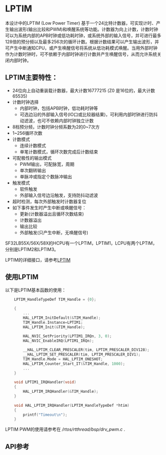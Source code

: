 # LPTIM

本设计中的LPTIM (Low Power Timer) 基于一个24比特计数器，可实现计时、产生输出波形(输出比较和PWM)和唤醒系统等功能。计数器为向上计数，计数时钟可以为系统内部的APB时钟或低功耗时钟，或系统外部的输入信号，并可进行最多128倍的预分频以及最多256次的循环计数。根据计数结果可以产生输出波形，并可产生中断通知CPU，或产生唤醒信号将系统从低功耗模式唤醒。当用外部时钟作为计数时钟时，可不依赖于内部时钟进行计数并产生唤醒信号，从而允许系统关闭内部时钟。

## LPTIM主要特性：
- 24位向上自动重装载计数器，最大计数16777215 (Z0 是16位的，最大计数65535) <br>
- 计数时钟选择<br>
    - 内部时钟，包括APB时钟，低功耗时钟等<br>
    - 可选边沿的外部输入信号(IO口或比较器结果)，可利用内部时钟进行防抖动滤波，也可不依赖内部时钟独立计数<br>
- 8档预分频，计数时钟分频系数为2的0~7次方<br>
- 1~256循环次数<br>
- 计数模式<br>
    - 连续计数模式<br>
    - 单笔计数模式，循环次数完成后计数结束<br>
- 可配极性的输出模式<br>
    - PWM输出，可配脉宽，周期<br>
    - 单次翻转输出<br>
    - 单脉冲或指定个数脉冲输出<br>
- 触发模式<br>
    - 软件触发<br>
    - 外部输入信号边沿触发，支持防抖动滤波<br>
- 超时检测，每次外部触发时计数器复位<br>
- 如下事件发生时产生中断或唤醒信号： <br>
    - 更新(计数器溢出且循环次数结束) <br>
    - 计数器溢出<br>
    - 输出比较<br>
    - 外部触发(只产生中断，无唤醒信号)<br>

SF32LB55X/56X/58X的HCPU有一个LPTIM，LPTIM1，LCPU有两个LPTIM，分别是LPTIM2和LPTIM3。

LPTIM的详细接口，请参考[LPTIM](#hal-lptim)

## 使用LPTIM

以下是LPTIM基本函数的使用：
```c
    LPTIM_HandleTypeDef TIM_Handle = {0};
        
	{ 	
        ...
        HAL_LPTIM_InitDefault(&TIM_Handle);                                         // Set default setting for LPTIM
        TIM_Handle.Instance=LPTIM1;                                                 // Use LPTIM1
        HAL_LPTIM_Init(&TIM_Handle);                                                // Initialize Timer

        HAL_NVIC_SetPriority(LPTIM1_IRQn, 3, 0);                                    // Set the TIMx priority
        HAL_NVIC_EnableIRQ(LPTIM1_IRQn);                                            // nable the TIMx global Interrupt 
        
        __HAL_LPTIM_CLEAR_PRESCALER(tim, LPTIM_PRESCALER_DIV128);
        __HAL_LPTIM_SET_PRESCALER(tim, LPTIM_PRESCALER_DIV1);                       // Set prescale
        TIM_Handle.Mode = HAL_LPTIM_ONESHOT;                                        // One shot timer
        HAL_LPTIM_Counter_Start_IT(&TIM_Handle, 1000);                              // Start timer to count 1000 from low power crystal source
        ...        
	}
	
    void LPTIM1_IRQHandler(void)
    {
        HAL_LPTIM_IRQHandler(&TIM_Handle);
    }
    
    void HAL_LPTIM_IRQHandler(LPTIM_HandleTypeDef *htim)
    {
        printf("Timeout\n");
    }
```

LPTIM PWM的使用请参考在 _/rtos/rtthread/bsp/drv_pwm.c_ .

## API参考
[](#hal-lptim)
